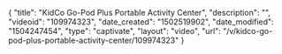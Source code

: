{
    "title": "KidCo Go-Pod Plus Portable Activity Center",
    "description": "",
    "videoid": "109974323",
    "date_created": "1502519902",
    "date_modified": "1504247454",
    "type": "captivate",
    "layout": "video",
    "url": "\/v\/kidco-go-pod-plus-portable-activity-center\/109974323"
}